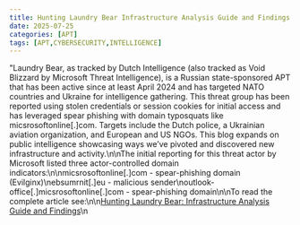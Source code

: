 ```yaml
---
title: Hunting Laundry Bear Infrastructure Analysis Guide and Findings
date: 2025-07-25
categories: [APT]
tags: [APT,CYBERSECURITY,INTELLIGENCE]
---
```


"Laundry Bear, as tracked by Dutch Intelligence (also tracked as Void Blizzard by Microsoft Threat Intelligence), is a Russian state-sponsored APT that has been active since at least April 2024 and has targeted NATO countries and Ukraine for intelligence gathering. This threat group has been reported using stolen credentials or session cookies for initial access and has leveraged spear phishing with domain typosquats like micsrosoftonline[.]com. Targets include the Dutch police, a Ukrainian aviation organization, and European and US NGOs. This blog expands on public intelligence showcasing ways we’ve pivoted and discovered new infrastructure and activity.\n\nThe initial reporting for this threat actor by Microsoft listed three actor-controlled domain indicators:\n\nmicsrosoftonline[.]com - spear-phishing domain (Evilginx)\nebsumrnit[.]eu - malicious sender\noutlook-office[.]micsrosoftonline[.]com - spear-phishing domain\n\nTo read the complete article see:\n\n[Hunting Laundry Bear: Infrastructure Analysis Guide and Findings](https://www.validin.com/blog/laundry_bear_infrastructure_analysis/)\n